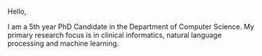 Hello, 

I am a 5th year PhD Candidate in the Department of Computer Science. My primary research focus is in clinical informatics, natural language processing and machine learning. 
